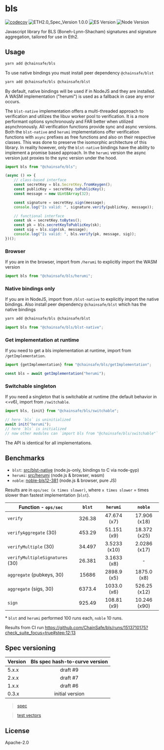 # bls

[![codecov](https://codecov.io/gh/ChainSafe/lodestar/branch/master/graph/badge.svg)](https://codecov.io/gh/ChainSafe/lodestar)
![ETH2.0_Spec_Version 1.0.0](https://img.shields.io/badge/ETH2.0_Spec_Version-1.0.0-2e86c1.svg)
![ES Version](https://img.shields.io/badge/ES-2022-yellow)
![Node Version](https://img.shields.io/badge/node-18-green)

Javascript library for BLS (Boneh-Lynn-Shacham) signatures and signature aggregation, tailored for use in Eth2.

## Usage

```bash
yarn add @chainsafe/bls
```

To use native bindings you must install peer dependency `@chainsafe/blst`

```bash
yarn add @chainsafe/bls @chainsafe/blst
```

By default, native bindings will be used if in NodeJS and they are installed. A WASM implementation ("herumi") is used as a fallback in case any error occurs.

The `blst-native` implementation offers a multi-threaded approach to verification and utilizes the libuv worker pool to verification.  It is a more performant options synchronously and FAR better when utilized asynchronously.  All verification functions provide sync and async versions.  Both the `blst-native` and `herumi` implementations offer verification functions with `async` prefixes as free functions and also on their respective classes. This was done to preserve the isomorphic architecture of this library. In reality however, only the `blst-native` bindings have the ability to implement a promise based approach. In the `herumi` version the async version just proxies to the sync version under the hood.

```ts
import bls from "@chainsafe/bls";

(async () => {
    // class-based interface
    const secretKey = bls.SecretKey.fromKeygen();
    const publicKey = secretKey.toPublicKey();
    const message = new Uint8Array(32);

    const signature = secretKey.sign(message);
    console.log("Is valid: ", signature.verify(publicKey, message));

    // functional interface
    const sk = secretKey.toBytes();
    const pk = bls.secretKeyToPublicKey(sk);
    const sig = bls.sign(sk, message);
    console.log("Is valid: ", bls.verify(pk, message, sig));
})();
```

### Browser

If you are in the browser, import from `/herumi` to explicitly import the WASM version

```ts
import bls from "@chainsafe/bls/herumi";
```

### Native bindings only

If you are in NodeJS, import from `/blst-native` to explicitly import the native bindings. Also install peer dependency `@chainsafe/blst` which has the native bindings

```bash
yarn add @chainsafe/bls @chainsafe/blst
```

```ts
import bls from "@chainsafe/bls/blst-native";
```

### Get implementation at runtime

If you need to get a bls implementation at runtime, import from `/getImplementation`.

```ts
import {getImplementation} from "@chainsafe/bls/getImplementation";

const bls = await getImplementation("herumi");
```

### Switchable singleton

If you need a singleton that is switchable at runtime (the default behavior in <=v6), import from `/switchable`.

```ts
import bls, {init} from "@chainsafe/bls/switchable";

// here `bls` is uninitialized
await init("herumi");
// here `bls` is initialized
// now other modules can `import bls from "@chainsafe/bls/switchable"` and it will be initialized
```

The API is identical for all implementations.

## Benchmarks

- `blst`: [src/blst-native](src/blst-native) (node.js-only, bindings to C via node-gyp)
- `herumi`: [src/herumi](src/herumi) (node.js & browser, wasm)
- `noble`: [noble-bls12-381](https://github.com/paulmillr/noble-bls12-381) (node.js & browser, pure JS)

Results are in `ops/sec (x times slower)`, where `x times slower` = times slower than fastest implementation (`blst`).

| Function - `ops/sec`             | `blst` |   `herumi`   |   `noble`   |
| -------------------------------- | :----: | :----------: | :-----------: |
| `verify`                         | 326.38 | 47.674 (x7)  | 17.906 (x18)  |
| `verifyAggregate` (30)           | 453.29 | 51.151 (x9)  | 18.372 (x25)  |
| `verifyMultiple` (30)            | 34.497 | 3.5233 (x10) | 2.0286 (x17)  |
| `verifyMultipleSignatures` (30)  | 26.381 | 3.1633 (x8)  | -             |
| `aggregate` (pubkeys, 30)        | 15686  | 2898.9 (x5)  | 1875.0 (x8)   |
| `aggregate` (sigs, 30)           | 6373.4 | 1033.0 (x6)  | 526.25 (x12)  |
| `sign`                           | 925.49 | 108.81 (x9)  | 10.246 (x90)  |

\* `blst` and `herumi` performed 100 runs each, `noble` 10 runs.

Results from CI run <https://github.com/ChainSafe/bls/runs/1513710175?check_suite_focus=true#step:12:13>

## Spec versioning

| Version | Bls spec hash-to-curve version |
| ------- | :----------------------------: |
| 5.x.x   |            draft #9            |
| 2.x.x   |            draft #7            |
| 1.x.x   |            draft #6            |
| 0.3.x   |        initial version         |

> [spec](https://github.com/ethereum/eth2.0-specs/blob/v1.0.0/specs/phase0/beacon-chain.md#bls-signatures)

> [test vectors](https://github.com/ethereum/eth2.0-spec-tests/tree/master/tests/bls)

## License

Apache-2.0
